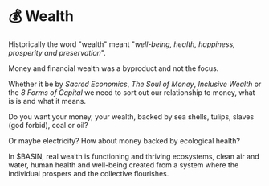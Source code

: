 # 💰 Wealth

Historically the word "wealth" meant "_well-being, health, happiness, prosperity and preservation_".&#x20;

Money and financial wealth was a byproduct and not the focus.

Whether it be by _Sacred Economics_, _The Soul of Money_, _Inclusive Wealth_ or the _8 Forms of Capital_ we need to sort out our relationship to money, what is is and what it means.

Do you want your money, your wealth, backed by sea shells, tulips, slaves (god forbid), coal or oil?&#x20;

Or maybe electricity?  How about money backed by ecological health?

In $BASIN, real wealth is functioning and thriving ecosystems, clean air and water, human health and well-being created from a system where the individual prospers and the collective flourishes.
